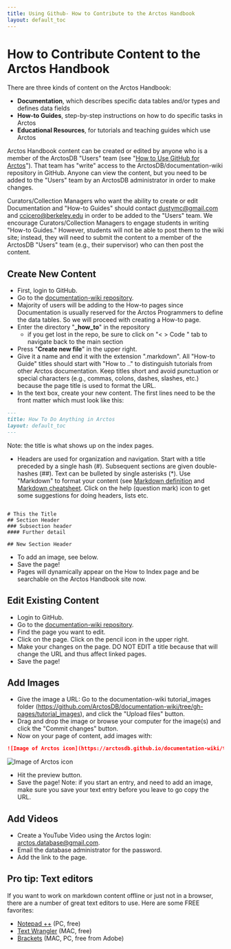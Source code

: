 ```yaml
---
title: Using Github- How to Contribute to the Arctos Handbook
layout: default_toc
---
```

# How to Contribute Content to the Arctos Handbook

There are three kinds of content on the Arctos Handbook:
* **Documentation**, which describes specific data tables and/or types and defines data fields
* **How-to Guides**, step-by-step instructions on how to do specific tasks in Arctos
* **Educational Resources**, for tutorials and teaching guides which use Arctos

Arctos Handbook content can be created or edited by anyone who is a member of the ArctosDB "Users" team (see "[How to Use GitHub for Arctos](/how_to/How-to-Use-Github-for-Arctos)"). That team has "write" access to the ArctosDB/documentation-wiki repository in GitHub. Anyone can view the content, but you need to be added to the "Users" team by an ArctosDB administrator in order to make changes.

Curators/Collection Managers who want the ability to create or edit Documentation and "How-to Guides" should contact dustymc@gmail.com and ccicero@berkeley.edu in order to be added to the "Users" team. We encourage Curators/Collection Managers to engage students in writing "How-to Guides." However, students will not be able to post them to the wiki site; instead, they will need to submit the content to a member of the ArctosDB "Users" team (e.g., their supervisor) who can then post the content.

## Create New Content

* First, login to GitHub.
* Go to the [documentation-wiki repository](https://github.com/ArctosDB/documentation-wiki/). 
* Majority of users will be adding to the How-to pages since Documentation is usually reserved for the Arctos Programmers to define the data tables. So we will proceed with creating a How-to page.
* Enter the directory "**_how_to**" in the repository 
  * if you get lost in the repo, be sure to click on "< > Code " tab to navigate back to the main section
* Press "**Create new file**" in the upper right. 
* Give it a name and end it with the extension ".markdown".  All "How-to Guide" titles should start with "How to .." to distinguish tutorials from other Arctos documentation. Keep titles short and avoid punctuation or special characters (e.g., commas, colons, dashes, slashes, etc.) because the page title is used to format the URL.
* In the text box, create your new content. The first lines need to be the front matter which must look like this:

```markdown
---
title: How To Do Anything in Arctos
layout: default_toc
---
```
Note: the title is what shows up on the index pages.

* Headers are used for organization and navigation. Start with a title preceded by a single hash (#). Subsequent sections are given double-hashes (##). Text can be bulleted by single asterisks (*). Use "Markdown" to format your content (see [Markdown definition](https://en.wikipedia.org/wiki/Markdown) and [Markdown cheatsheet](https://github.com/adam-p/markdown-here/wiki/Markdown-Cheatsheet). Click on the help (question mark) icon to get some suggestions for doing headers, lists etc.    

```

# This the Title
## Section Header
### Subsection header
#### Further detail

## New Section Header

```

* To add an image, see below.   
* Save the page!
* Pages will dynamically appear on the How to Index page and be searchable on the Arctos Handbook site now.

## Edit Existing Content

* Login to GitHub.
* Go to the [documentation-wiki repository](https://github.com/ArctosDB/documentation-wiki/).
* Find the page you want to edit.
* Click on the page. Click on the pencil icon in the upper right.
* Make your changes on the page. DO NOT EDIT a title because that will change the URL and thus affect linked pages.
* Save the page!

## Add Images

* Give the image a URL: Go to the documentation-wiki tutorial_images folder (https://github.com/ArctosDB/documentation-wiki/tree/gh-pages/tutorial_images), and click the "Upload files" button.
* Drag and drop the image or browse your computer for the image(s) and click the "Commit changes" button.
* Now on your page of content, add images with:

```markdown
![Image of Arctos icon](https://arctosdb.github.io/documentation-wiki/tutorial_images/favicon128.png)
```
![Image of Arctos icon](https://arctosdb.github.io/documentation-wiki/tutorial_images/favicon128.png)

* Hit the preview button.
* Save the page! Note: if you start an entry, and need to add an image, make sure you save your text entry before you leave to go copy the URL.


## Add Videos

* Create a YouTube Video using the Arctos login: arctos.database@gmail.com. 
* Email the database administrator for the password.
* Add the link to the page.

## Pro tip: Text editors
If you want to work on markdown content offline or just not in a browser, there are a number of great text editors to use. Here are some FREE favorites:
* [Notepad ++](https://notepad-plus-plus.org/) (PC, free)
* [Text Wrangler](http://www.barebones.com/products/textwrangler/) (MAC, free)
* [Brackets](http://brackets.io/) (MAC, PC, free from Adobe)

